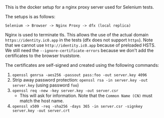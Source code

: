 This is the docker setup for a nginx proxy server used for Selenium tests.

The setups is as follows:

`Selenium -> Browser -> Nginx Proxy -> dfx (local replica)`

Nginx is used to terminate tls. This allows the use of the actual domain `https://identity.ic0.app` in the tests (dfx does not support `https`). Note that we cannot use `http://identity.ic0.app` because of preloaded HSTS.
We still need the `--ignore-certificate-errors` because we don't add the certificates to the browser truststore.

The certificates are self-signed and created using the following commands:
1. `openssl genrsa -aes256 -passout pass:foo -out server.key 4096`
2. Strip away password protection: `openssl rsa -in server.key -out server.key` (using password `foo`)
3. `openssl req -new -key server.key -out server.csr`
    * This will ask for information. Note that the `Common Name (CN)` must match the host name.
4. `openssl x509 -req -sha256 -days 365 -in server.csr -signkey server.key -out server.crt`
